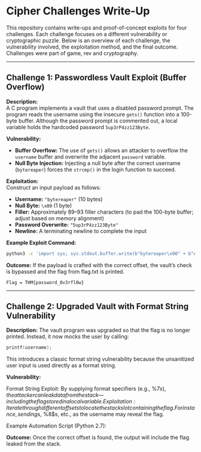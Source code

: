 # Cipher Challenges Write-Up

This repository contains write-ups and proof-of-concept exploits for four challenges. Each challenge focuses on a different vulnerability or cryptographic puzzle. Below is an overview of each challenge, the vulnerability involved, the exploitation method, and the final outcome. Challenges were part of game, rev and cryptography.

---

## Challenge 1: Passwordless Vault Exploit (Buffer Overflow)

**Description:**  
A C program implements a vault that uses a disabled password prompt. The program reads the username using the insecure `gets()` function into a 100-byte buffer. Although the password prompt is commented out, a local variable holds the hardcoded password `5up3rP4zz123Byte`.

**Vulnerability:**  
- **Buffer Overflow:** The use of `gets()` allows an attacker to overflow the `username` buffer and overwrite the adjacent `password` variable.
- **Null Byte Injection:** Injecting a null byte after the correct username (`bytereaper`) forces the `strcmp()` in the login function to succeed.

**Exploitation:**  
Construct an input payload as follows:
- **Username:** `"bytereaper"` (10 bytes)
- **Null Byte:** `\x00` (1 byte)  
- **Filler:** Approximately 89–93 filler characters (to pad the 100-byte buffer; adjust based on memory alignment)
- **Password Overwrite:** `"5up3rP4zz123Byte"`
- **Newline:** A terminating newline to complete the input

**Example Exploit Command:**  
```bash
python3 -c 'import sys; sys.stdout.buffer.write(b"bytereaper\x00" + b"A"*93 + b"5up3rP4zz123Byte" + b"\n")' | nc 10.10.211.90 1337
```


**Outcome:**
If the payload is crafted with the correct offset, the vault’s check is bypassed and the flag from flag.txt is printed.

`Flag = THM{password_0v3rfl0w}`

---

## Challenge 2: Upgraded Vault with Format String Vulnerability

**Description:**
The vault program was upgraded so that the flag is no longer printed. Instead, it now mocks the user by calling:

```c
printf(username);
```
This introduces a classic format string vulnerability because the unsanitized user input is used directly as a format string.

**Vulnerability:**

Format String Exploit: By supplying format specifiers (e.g., %7$s), the attacker can leak data from the stack—including the flag stored in a local variable.
Exploitation:
Iterate through different offsets to locate the stack slot containing the flag. For instance, sending %7$s, %8$s, etc., as the username may reveal the flag.

Example Automation Script (Python 2.7):

**Outcome:**
Once the correct offset is found, the output will include the flag leaked from the stack.
